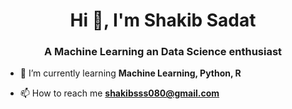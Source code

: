 <h1 align="center">Hi 👋, I'm Shakib Sadat</h1>
<h3 align="center">A Machine Learning an Data Science enthusiast</h3>

- 🌱 I’m currently learning **Machine Learning, Python, R**

- 📫 How to reach me **shakibsss080@gmail.com**


